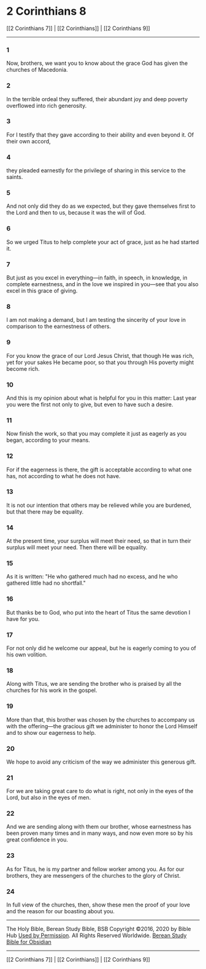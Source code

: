 # 2 Corinthians 8

[[2 Corinthians 7]] | [[2 Corinthians]] | [[2 Corinthians 9]]

---

### 1
Now, brothers, we want you to know about the grace God has given the churches of Macedonia.

### 2
In the terrible ordeal they suffered, their abundant joy and deep poverty overflowed into rich generosity.

### 3
For I testify that they gave according to their ability and even beyond it. Of their own accord,

### 4
they pleaded earnestly for the privilege of sharing in this service to the saints.

### 5
And not only did they do as we expected, but they gave themselves first to the Lord and then to us, because it was the will of God.

### 6
So we urged Titus to help complete your act of grace, just as he had started it.

### 7
But just as you excel in everything—in faith, in speech, in knowledge, in complete earnestness, and in the love we inspired in you—see that you also excel in this grace of giving.

### 8
I am not making a demand, but I am testing the sincerity of your love in comparison to the earnestness of others.

### 9
For you know the grace of our Lord Jesus Christ, that though He was rich, yet for your sakes He became poor, so that you through His poverty might become rich.

### 10
And this is my opinion about what is helpful for you in this matter: Last year you were the first not only to give, but even to have such a desire.

### 11
Now finish the work, so that you may complete it just as eagerly as you began, according to your means.

### 12
For if the eagerness is there, the gift is acceptable according to what one has, not according to what he does not have.

### 13
It is not our intention that others may be relieved while you are burdened, but that there may be equality.

### 14
At the present time, your surplus will meet their need, so that in turn their surplus will meet your need. Then there will be equality.

### 15
As it is written: "He who gathered much had no excess, and he who gathered little had no shortfall."

### 16
But thanks be to God, who put into the heart of Titus the same devotion I have for you.

### 17
For not only did he welcome our appeal, but he is eagerly coming to you of his own volition.

### 18
Along with Titus, we are sending the brother who is praised by all the churches for his work in the gospel.

### 19
More than that, this brother was chosen by the churches to accompany us with the offering—the gracious gift we administer to honor the Lord Himself and to show our eagerness to help.

### 20
We hope to avoid any criticism of the way we administer this generous gift.

### 21
For we are taking great care to do what is right, not only in the eyes of the Lord, but also in the eyes of men.

### 22
And we are sending along with them our brother, whose earnestness has been proven many times and in many ways, and now even more so by his great confidence in you.

### 23
As for Titus, he is my partner and fellow worker among you. As for our brothers, they are messengers of the churches to the glory of Christ.

### 24
In full view of the churches, then, show these men the proof of your love and the reason for our boasting about you.

---

The Holy Bible, Berean Study Bible, BSB
Copyright ©2016, 2020 by Bible Hub
[Used by Permission](https://berean.bible/terms.htm). All Rights Reserved Worldwide.
[Berean Study Bible for Obsidian](https://github.com/gapmiss/berean-study-bible-for-obsidian)

---

[[2 Corinthians 7]] | [[2 Corinthians]] | [[2 Corinthians 9]]

